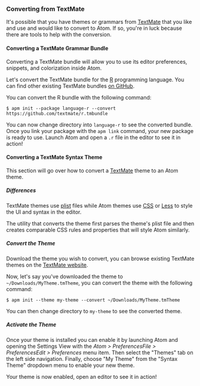 ### Converting from TextMate

It's possible that you have themes or grammars from [TextMate](https://macromates.com) that you like and use and would like to convert to Atom. If so, you're in luck because there are tools to help with the conversion.

#### Converting a TextMate Grammar Bundle

Converting a TextMate bundle will allow you to use its editor preferences, snippets, and colorization inside Atom.

Let's convert the TextMate bundle for the [R](<https://en.wikipedia.org/wiki/R_(programming_language)>) programming language. You can find other existing TextMate bundles [on GitHub](https://github.com/textmate).

You can convert the R bundle with the following command:

```command-line
$ apm init --package language-r --convert https://github.com/textmate/r.tmbundle
```

You can now change directory into `language-r` to see the converted bundle. Once you link your package with the `apm link` command, your new package is ready to use. Launch Atom and open a `.r` file in the editor to see it in action!

#### Converting a TextMate Syntax Theme

This section will go over how to convert a [TextMate](https://macromates.com) theme to an Atom
theme.

##### Differences

TextMate themes use [plist](https://en.wikipedia.org/wiki/Property_list) files while Atom themes use [CSS](https://en.wikipedia.org/wiki/Cascading_Style_Sheets) or [Less](http://lesscss.org) to style the UI and syntax in the editor.

The utility that converts the theme first parses the theme's plist file and then creates comparable CSS rules and properties that will style Atom similarly.

##### Convert the Theme

Download the theme you wish to convert, you can browse existing TextMate themes on the [TextMate website](http://wiki.macromates.com/Themes/UserSubmittedThemes).

Now, let's say you've downloaded the theme to `~/Downloads/MyTheme.tmTheme`, you can convert the theme with the following command:

```command-line
$ apm init --theme my-theme --convert ~/Downloads/MyTheme.tmTheme
```

You can then change directory to `my-theme` to see the converted theme.

##### Activate the Theme

Once your theme is installed you can enable it by launching Atom and opening the Settings View with the <span class="platform-mac">_Atom > Preferences_</span><span class="platform-windows">_File > Preferences_</span><span class="platform-linux">_Edit > Preferences_</span> menu item. Then select the "Themes" tab on the left side navigation. Finally, choose "My Theme" from the "Syntax Theme" dropdown menu to enable your new theme.

Your theme is now enabled, open an editor to see it in action!
